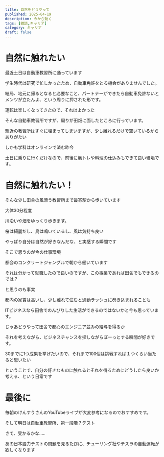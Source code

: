 ```yaml
---
title: 自然をどうやって
published: 2025-04-19
description: 今から動く
tags: [雑談,キャリア]
category: キャリア
draft: false
---
```


# 自然に触れたい

最近土日は自動車教習所に通っています

学生時代は研究で忙しかったため、自動車免許をとる機会がありませんでした。

結局、地元に帰るとなると必要なこと、パートナーができたら自動車免許ないとメンツが立たんよ、という周りに押された形です。

運転は楽しくなってきたので、それはよかった

そんな自動車教習所ですが、周りが田畑に面したところに行っています。

駅近の教習所はすぐに埋まってしまいますが、少し離れるだけで空いているからありがたい

しかも学科はオンラインで済む昨今

土日に乗りに行くだけなので、前後に筋トレや料理の仕込みもできて良い環境です。

# 自然に触れたい！

そんな少し田舎の風漂う教習所まで最寄駅から歩いています

大体30分程度

川沿いや畑をゆっくり歩きます。

桜は綺麗だし、鳥は鳴いているし、風は気持ち良い

やっぱり自分は自然が好きなんだな、と実感する瞬間です

そこで思うのが今の仕事環境

都会のコンクリートジャングルで朝から働いています

それは分かって就職したので良いのですが、この事業であれば田舎でもできるのでは？

と思うのも事実

都内の家賃は高いし、少し離れて住むと通勤ラッシュに巻き込まれることも

ITビジネスなら田舎でのんびりした生活ができるのではないかと今も思っています。

じゃあどうやって田舎で都心のエンジニア並みの給与を得るか

それを考えながら、ビジネスチャンスを探しながらぼーっとする瞬間が好きです。

30までに1つ成果を挙げたいので、それまで100個は挑戦すれば１つくらい当たると思いたい

ということで、自分の好きなものに触れるとそれを得るためにどうしたら良いか考える、という日常です

# 最後に

毎朝のけんすうさんのYouTubeライブが大変参考になるのでおすすめです。

そして明日は自動車教習所、第一段階？テスト

さて、受かるかな.....

あの日本語力テストの問題を見るたびに、チューリング社やテスラの自動運転が欲しくなります

